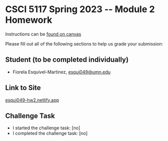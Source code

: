 # CSCI 5117 Spring 2023 -- Module 2 Homework


Instructions can be [found on canvas](https://canvas.umn.edu/courses/355584/pages/homework-2)

Please fill out all of the following sections to help us grade your submission:

## Student (to be completed individually)

* Fiorela Esquivel-Martinez, esqui049@umn.edu

## Link to Site

[esqui049-hw2.netlify.app](https://esqui049-hw2.netlify.app)

## Challenge Task

* I started the challenge task: [no]
* I completed the challenge task: [no]

